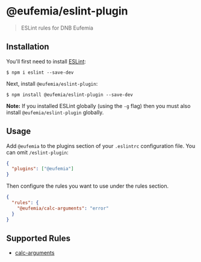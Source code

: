 # @eufemia/eslint-plugin

> ESLint rules for DNB Eufemia

## Installation

You'll first need to install [ESLint](http://eslint.org):

```
$ npm i eslint --save-dev
```

Next, install `@eufemia/eslint-plugin`:

```
$ npm install @eufemia/eslint-plugin --save-dev
```

**Note:** If you installed ESLint globally (using the `-g` flag) then you must also install `@eufemia/eslint-plugin` globally.

## Usage

Add `@eufemia` to the plugins section of your `.eslintrc` configuration file. You can omit `/eslint-plugin`:

```json
{
  "plugins": ["@eufemia"]
}
```

Then configure the rules you want to use under the rules section.

```json
{
  "rules": {
    "@eufemia/calc-arguments": "error"
  }
}
```

## Supported Rules

- [calc-arguments](https://github.com/dnbexperience/eslint-plugin-eufemia/blob/main/docs/rules/calc-arguments.md)
